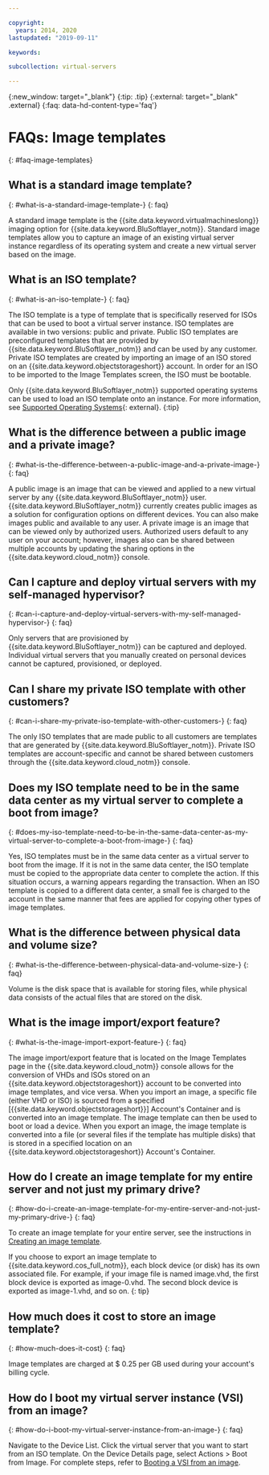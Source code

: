 ```yaml
---

copyright:
  years: 2014, 2020
lastupdated: "2019-09-11"

keywords:

subcollection: virtual-servers

---
```



{:new_window: target="_blank"}
{:tip: .tip}
{:external: target="_blank" .external}
{:faq: data-hd-content-type='faq'}

# FAQs: Image templates
{: #faq-image-templates}

## What is a standard image template?
{: #what-is-a-standard-image-template-}
{: faq}

A standard image template is the {{site.data.keyword.virtualmachineslong}} imaging option for {{site.data.keyword.BluSoftlayer_notm}}. Standard image templates allow you to capture an image of an existing virtual server instance regardless of its operating system and create a new virtual server based on the image.

## What is an ISO template?
{: #what-is-an-iso-template-}
{: faq}

The ISO template is a type of template that is specifically reserved for ISOs that can be used to boot a virtual server instance. ISO templates are available in two versions: public and private. Public ISO templates are preconfigured templates that are provided by {{site.data.keyword.BluSoftlayer_notm}} and can be used by any customer. Private ISO templates are created by importing an image of an ISO stored on an {{site.data.keyword.objectstorageshort}} account. In order for an ISO to be imported to the Image Templates screen, the ISO must be bootable.

Only {{site.data.keyword.BluSoftlayer_notm}} supported operating systems can be used to load an ISO template onto an instance. For more information, see [Supported Operating Systems](https://www.ibm.com/cloud/server-software){: external}.
{:tip}

## What is the difference between a public image and a private image?
{: #what-is-the-difference-between-a-public-image-and-a-private-image-}
{: faq}

A public image is an image that can be viewed and applied to a new virtual server by any {{site.data.keyword.BluSoftlayer_notm}} user. {{site.data.keyword.BluSoftlayer_notm}} currently creates public images as a solution for configuration options on different devices. You can also make images public and available to any user. A private image is an image that can be viewed only by authorized users. Authorized users default to any user on your account; however, images also can be shared between multiple accounts by updating the sharing options in the {{site.data.keyword.cloud_notm}} console.

## Can I capture and deploy virtual servers with my self-managed hypervisor?
{: #can-i-capture-and-deploy-virtual-servers-with-my-self-managed-hypervisor-}
{: faq}

Only servers that are provisioned by {{site.data.keyword.BluSoftlayer_notm}} can be captured and deployed. Individual virtual servers that you manually created on personal devices cannot be captured, provisioned, or deployed.

## Can I share my private ISO template with other customers?
{: #can-i-share-my-private-iso-template-with-other-customers-}
{: faq}

The only ISO templates that are made public to all customers are templates that are generated by {{site.data.keyword.BluSoftlayer_notm}}. Private ISO templates are account-specific and cannot be shared between customers through the {{site.data.keyword.cloud_notm}} console.

## Does my ISO template need to be in the same data center as my virtual server to complete a boot from image?
{: #does-my-iso-template-need-to-be-in-the-same-data-center-as-my-virtual-server-to-complete-a-boot-from-image-}
{: faq}

Yes, ISO templates must be in the same data center as a virtual server to boot from the image. If it is not in the same data center, the ISO template must be copied to the appropriate data center to complete the action. If this situation occurs, a warning appears regarding the transaction. When an ISO template is copied to a different data center, a small fee is charged to the account in the same manner that fees are applied for copying other types of image templates.

## What is the difference between physical data and volume size?
{: #what-is-the-difference-between-physical-data-and-volume-size-}
{: faq}

Volume is the disk space that is available for storing files, while physical data consists of the actual files that are stored on the disk.

## What is the image import/export feature?
{: #what-is-the-image-import-export-feature-}
{: faq}

The image import/export feature that is located on the Image Templates page in the {{site.data.keyword.cloud_notm}} console allows for the conversion of VHDs and ISOs stored on an {{site.data.keyword.objectstorageshort}} account to be converted into image templates, and vice versa. When you import an image, a specific file (either VHD or ISO) is sourced from a specified [{{site.data.keyword.objectstorageshort}}] Account's Container and is converted into an image template. The image template can then be used to boot or load a device. When you export an image, the image template is converted into a file (or several files if the template has multiple disks) that is stored in a specified location on an {{site.data.keyword.objectstorageshort}} Account's Container.

## How do I create an image template for my entire server and not just my primary drive?
{: #how-do-i-create-an-image-template-for-my-entire-server-and-not-just-my-primary-drive-}
{: faq}

To create an image template for your entire server, see the instructions in [Creating an image template](/docs/image-templates?topic=image-templates-creating-an-image-template#creating-an-image-template).

If you choose to export an image template to {{site.data.keyword.cos_full_notm}}, each block device (or disk) has its own associated file. For example, if your image file is named image.vhd, the first block device is exported as image-0.vhd. The second block device is exported as image-1.vhd, and so on.
{: tip}

## How much does it cost to store an image template?
{: #how-much-does-it-cost}
{: faq}

Image templates are charged at $ 0.25 per GB used during your account's billing cycle.

## How do I boot my virtual server instance (VSI) from an image?
{: #how-do-i-boot-my-virtual-server-instance-from-an-image-}
{: faq}

Navigate to the Device List. Click the virtual server that you want to start from an ISO template. On the Device Details page, select Actions > Boot from Image.
For complete steps, refer to [Booting a VSI from an image](/docs/image-templates?topic=image-templates-booting-a-vsi-from-an-image).
